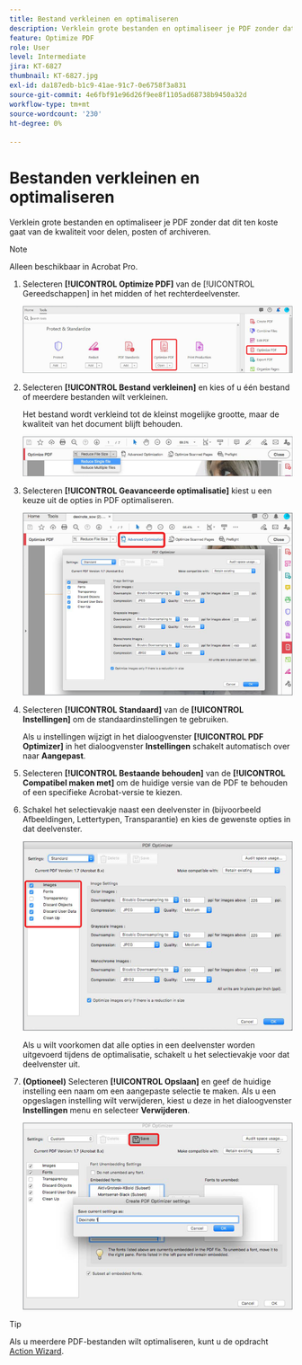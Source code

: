 ```yaml
---
title: Bestand verkleinen en optimaliseren
description: Verklein grote bestanden en optimaliseer je PDF zonder dat dit ten koste gaat van de kwaliteit voor delen, posten of archiveren
feature: Optimize PDF
role: User
level: Intermediate
jira: KT-6827
thumbnail: KT-6827.jpg
exl-id: da187edb-b1c9-41ae-91c7-0e6758f3a831
source-git-commit: 4e6fbf91e96d26f9ee8f1105ad68738b9450a32d
workflow-type: tm+mt
source-wordcount: '230'
ht-degree: 0%

---
```


# Bestanden verkleinen en optimaliseren

Verklein grote bestanden en optimaliseer je PDF zonder dat dit ten koste gaat van de kwaliteit voor delen, posten of archiveren.

>[!NOTE]
>
>Alleen beschikbaar in Acrobat Pro.

1. Selecteren **[!UICONTROL Optimize PDF]** van de [!UICONTROL Gereedschappen] in het midden of het rechterdeelvenster.

   ![Stap 1 reduceren](../assets/Reduce_1.png)

1. Selecteren **[!UICONTROL Bestand verkleinen]** en kies of u één bestand of meerdere bestanden wilt verkleinen.

   Het bestand wordt verkleind tot de kleinst mogelijke grootte, maar de kwaliteit van het document blijft behouden.

   ![Stap 2 reduceren](../assets/Reduce_2.png)

1. Selecteren **[!UICONTROL Geavanceerde optimalisatie]** kiest u een keuze uit de opties in PDF optimaliseren.

   ![Stap 3 reduceren](../assets/Reduce_3.png)

1. Selecteren **[!UICONTROL Standaard]** van de **[!UICONTROL Instellingen]** om de standaardinstellingen te gebruiken.

   Als u instellingen wijzigt in het dialoogvenster **[!UICONTROL PDF Optimizer]** in het dialoogvenster **Instellingen** schakelt automatisch over naar **Aangepast**.

1. Selecteren **[!UICONTROL Bestaande behouden]** van de **[!UICONTROL Compatibel maken met]** om de huidige versie van de PDF te behouden of een specifieke Acrobat-versie te kiezen.

1. Schakel het selectievakje naast een deelvenster in (bijvoorbeeld Afbeeldingen, Lettertypen, Transparantie) en kies de gewenste opties in dat deelvenster.

   ![Stap 5 reduceren](../assets/Reduce_5.png)

   Als u wilt voorkomen dat alle opties in een deelvenster worden uitgevoerd tijdens de optimalisatie, schakelt u het selectievakje voor dat deelvenster uit.

1. **(Optioneel)** Selecteren **[!UICONTROL Opslaan]** en geef de huidige instelling een naam om een aangepaste selectie te maken. Als u een opgeslagen instelling wilt verwijderen, kiest u deze in het dialoogvenster **Instellingen** menu en selecteer **Verwijderen**.

   ![Stap 6 reduceren](../assets/Reduce_6.png)

>[!TIP]
>
>Als u meerdere PDF-bestanden wilt optimaliseren, kunt u de opdracht [Action Wizard](../advanced-tasks/action.md).